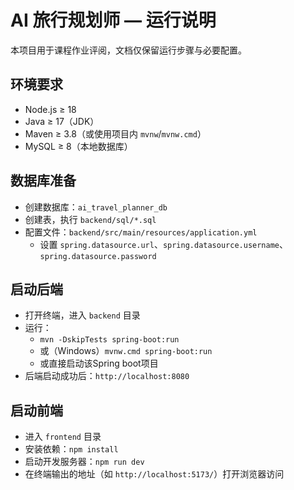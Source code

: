 # AI 旅行规划师 — 运行说明

本项目用于课程作业评阅，文档仅保留运行步骤与必要配置。

## 环境要求
- Node.js ≥ 18
- Java ≥ 17（JDK）
- Maven ≥ 3.8（或使用项目内 `mvnw`/`mvnw.cmd`）
- MySQL ≥ 8（本地数据库）

## 数据库准备
- 创建数据库：`ai_travel_planner_db`
- 创建表，执行 `backend/sql/*.sql`
- 配置文件：`backend/src/main/resources/application.yml`
  - 设置 `spring.datasource.url`、`spring.datasource.username`、`spring.datasource.password`

## 启动后端
- 打开终端，进入 `backend` 目录
- 运行：
  - `mvn -DskipTests spring-boot:run`
  - 或（Windows）`mvnw.cmd spring-boot:run`
  - 或直接启动该Spring boot项目
- 后端启动成功后：`http://localhost:8080`

## 启动前端
- 进入 `frontend` 目录
- 安装依赖：`npm install`
- 启动开发服务器：`npm run dev`
- 在终端输出的地址（如 `http://localhost:5173/`）打开浏览器访问
